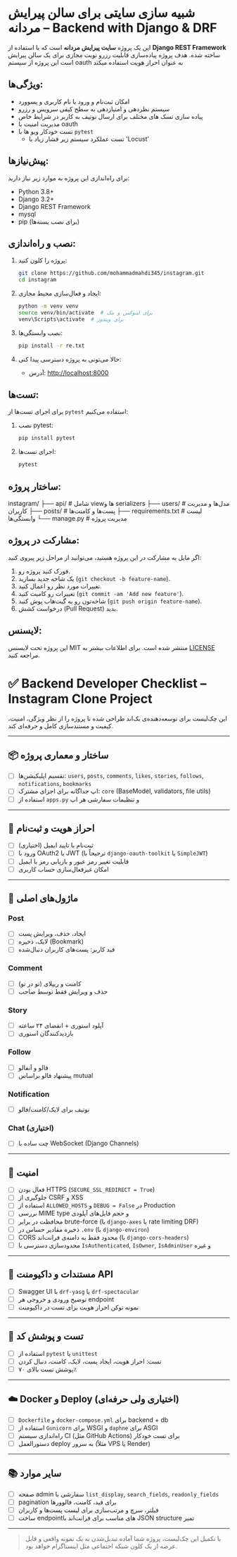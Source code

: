 # شبیه سازی سایتی برای سالن پیرایش مردانه – Backend with Django & DRF

این یک پروژه **سایت پیرایش مردانه** است که با استفاده از **Django REST Framework** ساخته شده. هدف پروژه پیاده‌سازی قابلیت رزرو نوبت مجازی برای یک سالن پیرایش است
این پروژه از سیستم oauth به عنوان احراز هویت استفاده میکند

## ویژگی‌ها:

- امکان ثبت‌نام و ورود با نام کاربری و پسوورد
- سیستم نظردهی و امتیازدهی به سطح کیفی سرویس و رزرو
- پیاده سازی تسک های مختلف برای ارسال نوتیف به کاربر در شرایط خاص
- مدیریت امنیت با oauth
- تست خودکار ویو ها با `pytest`
  - تست عملکرد سیستم زیر فشار زیاد با 'Locust'
## پیش‌نیازها:

برای راه‌اندازی این پروژه به موارد زیر نیاز دارید:

- Python 3.8+
- Django 3.2+
- Django REST Framework
- mysql
- pip (برای نصب بسته‌ها)

## نصب و راه‌اندازی:

1. پروژه را کلون کنید:
    ```bash
    git clone https://github.com/mohammadmahdi345/instagram.git
    cd instagram
    ```

2. ایجاد و فعال‌سازی محیط مجازی:
    ```bash
    python -m venv venv
    source venv/bin/activate  # برای لینوکس و مک
    venv\Scripts\activate  # برای ویندوز
    ```

3. نصب وابستگی‌ها:
    ```bash
    pip install -r re.txt
    ```

  

6. حالا می‌تونی به پروژه دسترسی پیدا کنی:
    - آدرس: [http://localhost:8000](http://localhost:8000)

## تست‌ها:

برای اجرای تست‌ها از `pytest` استفاده می‌کنیم:

1. نصب pytest:
    ```bash
    pip install pytest
    ```

2. اجرای تست‌ها:
    ```bash
    pytest
    ```

## ساختار پروژه:

instagram/ ├── api/ # شامل viewها و serializers ├── users/ # مدل‌ها و مدیریت کاربران ├── posts/ # پست‌ها و کامنت‌ها ├── requirements.txt # لیست وابستگی‌ها └── manage.py # مدیریت پروژه


## مشارکت در پروژه:

اگر مایل به مشارکت در این پروژه هستید، می‌توانید از مراحل زیر پیروی کنید:

1. فورک کنید پروژه رو.
2. یک شاخه جدید بسازید (`git checkout -b feature-name`).
3. تغییرات مورد نظر رو اعمال کنید.
4. تغییرات رو کامیت کنید (`git commit -am 'Add new feature'`).
5. شاخه‌تون رو به گیت‌هاب پوش کنید (`git push origin feature-name`).
6. درخواست کشش (Pull Request) بدید.

## لایسنس:

این پروژه تحت لایسنس MIT منتشر شده است. برای اطلاعات بیشتر به [LICENSE](LICENSE) مراجعه کنید.







# ✅ Backend Developer Checklist – Instagram Clone Project

این چک‌لیست برای توسعه‌دهنده‌ی بک‌اند طراحی شده تا پروژه را از نظر ویژگی، امنیت، کیفیت و مستندسازی کامل و حرفه‌ای کند.

---

## 📦 ساختار و معماری پروژه

- [ ] تقسیم اپلیکیشن‌ها: `users`, `posts`, `comments`, `likes`, `stories`, `follows`, `notifications`, `bookmarks`
- [ ] اپ جداگانه برای اجزای مشترک: `core` (BaseModel, validators, file utils)
- [ ] استفاده از `apps.py` و تنظیمات سفارشی هر اپ

---

## 🔑 احراز هویت و ثبت‌نام

- [ ] ثبت‌نام با تایید ایمیل (اختیاری)
- [ ] ورود با OAuth2 یا JWT (ترجیحاً با `django-oauth-toolkit` یا `SimpleJWT`)
- [ ] قابلیت تغییر رمز عبور و بازیابی رمز با ایمیل
- [ ] امکان غیرفعال‌سازی حساب کاربری

---

## 📸 ماژول‌های اصلی

### Post
- [ ] ایجاد، حذف، ویرایش پست
- [ ] لایک، ذخیره (Bookmark)
- [ ] فید کاربر: پست‌های کاربران دنبال‌شده

### Comment
- [ ] کامنت و ریپلای (تو در تو)
- [ ] حذف و ویرایش فقط توسط صاحب

### Story
- [ ] آپلود استوری + انقضای ۲۴ ساعته
- [ ] بازدیدکنندگان استوری

### Follow
- [ ] فالو و آنفالو
- [ ] پیشنهاد فالو براساس mutual

### Notification
- [ ] نوتیف برای لایک/کامنت/فالو

### Chat (اختیاری)
- [ ] چت ساده با WebSocket (Django Channels)

---

## 🔐 امنیت

- [ ] فعال بودن HTTPS (`SECURE_SSL_REDIRECT = True`)
- [ ] جلوگیری از CSRF و XSS
- [ ] استفاده از `ALLOWED_HOSTS` و `DEBUG = False` در Production
- [ ] بررسی MIME type و حجم فایل‌های آپلودی
- [ ] محافظت در برابر brute-force (با `django-axes` یا rate limiting DRF)
- [ ] ذخیره مقادیر حساس در `.env` (با `django-environ`)
- [ ] CORS محدود فقط به دامنه‌ی فرانت‌اند (با `django-cors-headers`)
- [ ] محدودسازی دسترسی با `IsAuthenticated`, `IsOwner`, `IsAdminUser` و غیره

---

## 📄 مستندات و داکیومنت API

- [ ] Swagger UI با `drf-yasg` یا `drf-spectacular`
- [ ] توضیح ورودی و خروجی هر endpoint
- [ ] نمونه توکن احراز هویت برای تست در داکیومنت

---

## 🧪 تست و پوشش کد

- [ ] استفاده از `pytest` یا `unittest`
- [ ] تست: احراز هویت، ایجاد پست، لایک، کامنت، دنبال کردن
- [ ] پوشش تست بالای ۷۰٪

---

## ☁️ Docker و Deploy (اختیاری ولی حرفه‌ای)

- [ ] `Dockerfile` و `docker-compose.yml` برای backend + db
- [ ] استفاده از `Gunicorn` برای WSGI و `daphne` برای ASGI
- [ ] راه‌اندازی سیستم CI (مثل GitHub Actions) برای تست خودکار
- [ ] دستورالعمل deploy به سرور (مثلاً VPS یا Render)

---

## 📚 سایر موارد

- [ ] صفحه admin سفارشی با `list_display`, `search_fields`, `readonly_fields`
- [ ] pagination برای فید، کامنت، فالوورها
- [ ] فیلتر، سرچ و مرتب‌سازی برای لیست پست‌ها و کاربران
- [ ] ساخت endpointهای مناسب برای فرانت‌اند با JSON structure تمیز

---

> با تکمیل این چک‌لیست، پروژه شما آماده تبدیل‌شدن به یک نمونه واقعی و قابل عرضه از یک کلون شبکه اجتماعی مثل اینستاگرام خواهد بود.
